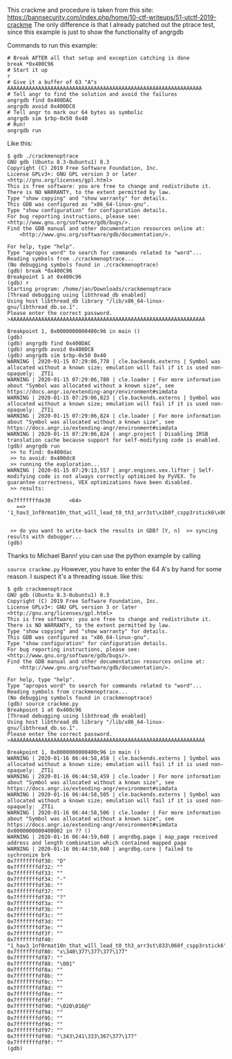 This crackme and procedure is taken from this site:
https://bannsecurity.com/index.php/home/10-ctf-writeups/51-utctf-2019-crackme
The only difference is that I already patched out the ptrace test, since this example is just to show the functionality of angrgdb

Commands to run this example:
```
# Break AFTER all that setup and exception catching is done
break *0x400C96
# Start it up
r
# Give it a buffer of 63 "A"s
AAAAAAAAAAAAAAAAAAAAAAAAAAAAAAAAAAAAAAAAAAAAAAAAAAAAAAAAAAAAAAA
# Tell angr to find the solution and avoid the failures
angrgdb find 0x400DAC
angrgdb avoid 0x400DC8
# Tell angr to mark our 64 bytes as symbolic
angrgdb sim $rbp-0x50 0x40
# Run!
angrgdb run
```
Like this:
```
$ gdb ./crackmenoptrace 
GNU gdb (Ubuntu 8.3-0ubuntu1) 8.3
Copyright (C) 2019 Free Software Foundation, Inc.
License GPLv3+: GNU GPL version 3 or later <http://gnu.org/licenses/gpl.html>
This is free software: you are free to change and redistribute it.
There is NO WARRANTY, to the extent permitted by law.
Type "show copying" and "show warranty" for details.
This GDB was configured as "x86_64-linux-gnu".
Type "show configuration" for configuration details.
For bug reporting instructions, please see:
<http://www.gnu.org/software/gdb/bugs/>.
Find the GDB manual and other documentation resources online at:
    <http://www.gnu.org/software/gdb/documentation/>.

For help, type "help".
Type "apropos word" to search for commands related to "word"...
Reading symbols from ./crackmenoptrace...
(No debugging symbols found in ./crackmenoptrace)
(gdb) break *0x400C96
Breakpoint 1 at 0x400c96
(gdb) r
Starting program: /home/jan/Downloads/crackmenoptrace 
[Thread debugging using libthread_db enabled]
Using host libthread_db library "/lib/x86_64-linux-gnu/libthread_db.so.1".
Please enter the correct password.
>AAAAAAAAAAAAAAAAAAAAAAAAAAAAAAAAAAAAAAAAAAAAAAAAAAAAAAAAAAAAAAA

Breakpoint 1, 0x0000000000400c96 in main ()
(gdb) 
(gdb) angrgdb find 0x400DAC
(gdb) angrgdb avoid 0x400DC8
(gdb) angrgdb sim $rbp-0x50 0x40
WARNING | 2020-01-15 07:29:06,778 | cle.backends.externs | Symbol was allocated without a known size; emulation will fail if it is used non-opaquely: _ZTIi
WARNING | 2020-01-15 07:29:06,780 | cle.loader | For more information about "Symbol was allocated without a known size", see https://docs.angr.io/extending-angr/environment#simdata
WARNING | 2020-01-15 07:29:06,823 | cle.backends.externs | Symbol was allocated without a known size; emulation will fail if it is used non-opaquely: _ZTIi
WARNING | 2020-01-15 07:29:06,824 | cle.loader | For more information about "Symbol was allocated without a known size", see https://docs.angr.io/extending-angr/environment#simdata
WARNING | 2020-01-15 07:29:06,824 | angr.project | Disabling IRSB translation cache because support for self-modifying code is enabled.
(gdb) angrgdb run
 >> to find: 0x400dac
 >> to avoid: 0x400dc8
 >> running the exploration...
WARNING | 2020-01-15 07:29:13,557 | angr.engines.vex.lifter | Self-modifying code is not always correctly optimized by PyVEX. To guarantee correctness, VEX optimizations have been disabled.
 >> results:

0x7fffffffde30      <64>
   ==> '1_hav3_1nf0rmat10n_that_w1ll_lead_t0_th3_arr3st\x1b0f_cspp3rstick6\x00'


 >> do you want to write-back the results in GDB? [Y, n]  >> syncing results with debugger...
(gdb) 

```
Thanks to Michael Bann!
you can use the python example by calling

```source crackme.py```
However, you have to enter the 64 A's by hand for some reason. I suspect it's a threading issue.
like this:

```
$ gdb crackmenoptrace 
GNU gdb (Ubuntu 8.3-0ubuntu1) 8.3
Copyright (C) 2019 Free Software Foundation, Inc.
License GPLv3+: GNU GPL version 3 or later <http://gnu.org/licenses/gpl.html>
This is free software: you are free to change and redistribute it.
There is NO WARRANTY, to the extent permitted by law.
Type "show copying" and "show warranty" for details.
This GDB was configured as "x86_64-linux-gnu".
Type "show configuration" for configuration details.
For bug reporting instructions, please see:
<http://www.gnu.org/software/gdb/bugs/>.
Find the GDB manual and other documentation resources online at:
    <http://www.gnu.org/software/gdb/documentation/>.

For help, type "help".
Type "apropos word" to search for commands related to "word"...
Reading symbols from crackmenoptrace...
(No debugging symbols found in crackmenoptrace)
(gdb) source crackme.py 
Breakpoint 1 at 0x400c96
[Thread debugging using libthread_db enabled]
Using host libthread_db library "/lib/x86_64-linux-gnu/libthread_db.so.1".
Please enter the correct password.
>AAAAAAAAAAAAAAAAAAAAAAAAAAAAAAAAAAAAAAAAAAAAAAAAAAAAAAAAAAAAAAA

Breakpoint 1, 0x0000000000400c96 in main ()
WARNING | 2020-01-16 06:44:58,458 | cle.backends.externs | Symbol was allocated without a known size; emulation will fail if it is used non-opaquely: _ZTIi
WARNING | 2020-01-16 06:44:58,459 | cle.loader | For more information about "Symbol was allocated without a known size", see https://docs.angr.io/extending-angr/environment#simdata
WARNING | 2020-01-16 06:44:58,505 | cle.backends.externs | Symbol was allocated without a known size; emulation will fail if it is used non-opaquely: _ZTIi
WARNING | 2020-01-16 06:44:58,506 | cle.loader | For more information about "Symbol was allocated without a known size", see https://docs.angr.io/extending-angr/environment#simdata
0x0000000000400002 in ?? ()
WARNING | 2020-01-16 06:44:59,040 | angrdbg.page | map_page received address and length combination which contained mapped page
WARNING | 2020-01-16 06:44:59,040 | angrdbg.core | failed to sychronize brk
0x7fffffffdf30:	"D"
0x7fffffffdf32:	""
0x7fffffffdf33:	""
0x7fffffffdf34:	"-"
0x7fffffffdf36:	""
0x7fffffffdf37:	""
0x7fffffffdf38:	"?"
0x7fffffffdf3a:	""
0x7fffffffdf3b:	""
0x7fffffffdf3c:	""
0x7fffffffdf3d:	""
0x7fffffffdf3e:	""
0x7fffffffdf3f:	""
0x7fffffffdf40:	"1_hav3_1nf0rmat10n_that_w1ll_lead_t0_th3_arr3st\033\060f_cspp3rstick6"
0x7fffffffdf80:	"x\340\377\377\377\177"
0x7fffffffdf87:	""
0x7fffffffdf88:	"\001"
0x7fffffffdf8a:	""
0x7fffffffdf8b:	""
0x7fffffffdf8c:	""
0x7fffffffdf8d:	""
0x7fffffffdf8e:	""
0x7fffffffdf8f:	""
0x7fffffffdf90:	"\020\016@"
0x7fffffffdf94:	""
0x7fffffffdf95:	""
0x7fffffffdf96:	""
0x7fffffffdf97:	""
0x7fffffffdf98:	"\343\241\333\367\377\177"
0x7fffffffdf9f:	""
(gdb) 

```
